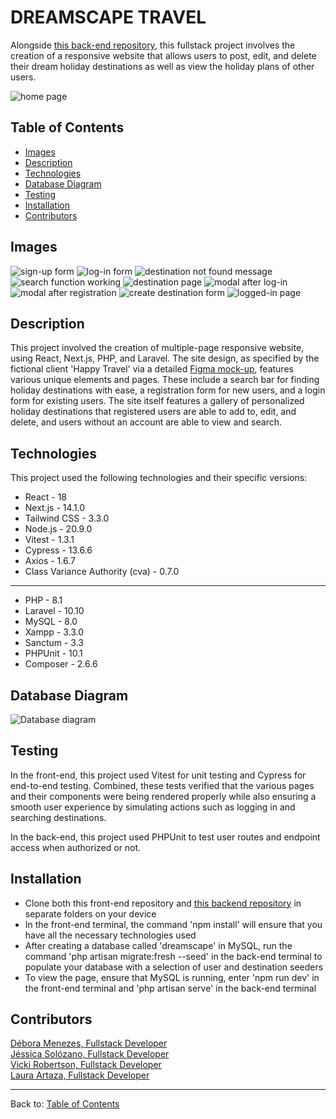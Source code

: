 
# DREAMSCAPE TRAVEL  

Alongside [this back-end repository](https://github.com/Jasz-17/dreamscape_back), this fullstack project involves the creation of a responsive website that allows users to post, edit, and delete their dream holiday destinations as well as view the holiday plans of other users. 

![home page](public/assets/images/main-image.png)

## Table of Contents

- [Images](#images)
- [Description](#description)
- [Technologies](#technologies)
- [Database Diagram](#databasediagram)
- [Testing](#testing)
- [Installation](#installation)
- [Contributors](#contributors)

## Images

![sign-up form](public/assets/images/sign-up.png)
![log-in form](public/assets/images/log-in.png)
![destination not found message](public/assets/images/not-found.png)
![search function working](public/assets/images/search.png)
![destination page](public/assets/images/destination-page.png)
![modal after log-in](public/assets/images/modal.png)
![modal after registration](public/assets/images/modal-mobile.png)
![create destination form](public/assets/images/create-dest.png)
![logged-in page](public/assets/images/logged-in.png)


## Description

This project involved the creation of multiple-page responsive website, using React, Next.js, PHP, and Laravel. The site design, as specified by the fictional client 'Happy Travel' via a detailed [Figma mock-up](https://www.figma.com/file/twPJOzEo5hZJZ7srsEt10y/HappyTravel?type=design&node-id=4-1343&mode=design&t=Ws3hTyk3DDJ71bok-0), features various unique elements and pages. These include a search bar for finding holiday destinations with ease, a registration form for new users, and a login form for existing users. The site itself features a gallery of personalized holiday destinations that registered users are able to add to, edit, and delete, and users without an account are able to view and search. 


## Technologies 
This project used the following technologies and their specific versions:

- React - 18
- Next.js - 14.1.0
- Tailwind CSS - 3.3.0
- Node.js - 20.9.0
- Vitest - 1.3.1
- Cypress - 13.6.6
- Axios - 1.6.7
- Class Variance Authority (cva) - 0.7.0 
-----
- PHP - 8.1
- Laravel - 10.10
- MySQL - 8.0
- Xampp - 3.3.0
- Sanctum - 3.3
- PHPUnit - 10.1
- Composer - 2.6.6

## Database Diagram

   
![Database diagram](/public/assets/images/database.png)


## Testing
In the front-end, this project used Vitest for unit testing and Cypress for end-to-end testing. Combined, these tests verified that the various pages and their components were being rendered properly while also ensuring a smooth user experience by simulating actions such as logging in and searching destinations. 

In the back-end, this project used PHPUnit to test user routes and endpoint access when authorized or not.

## Installation

- Clone both this front-end repository and [this backend repository](https://github.com/Jasz-17/dreamscape_back) in separate folders on your device
- In the front-end terminal, the command 'npm install' will ensure that you have all the necessary technologies used 
- After creating a database called 'dreamscape' in MySQL, run the command 'php artisan migrate:fresh --seed' in the back-end terminal to populate your database with a selection of user and destination seeders   
- To view the page, ensure that MySQL is running, enter 'npm run dev' in the front-end terminal and 'php artisan serve' in the back-end terminal

## Contributors

[Débora Menezes, Fullstack Developer](https://github.com/debora-smb) <br>
[Jéssica Solózano, Fullstack Developer](https://github.com/jazs-17) <br>
[Vicki Robertson, Fullstack Developer](https://github.com/vicki-robertson) <br>
[Laura Artaza, Fullstack Developer](https://github.com/lolamindi) <br>

---

Back to: [Table of Contents](#table-of-contents)
